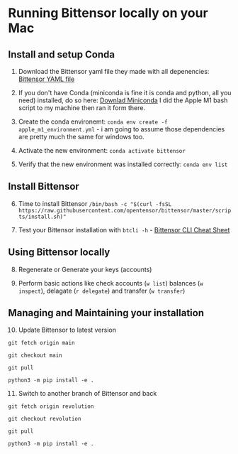 # Running Bittensor locally on your Mac

## Install and setup Conda

1. Download the Bittensor yaml file they made with all depenencies: [Bittensor YAML file](https://github.com/opentensor/bittensor/blob/master/scripts/environments/apple_m1_environment.yml)

2. If you don't have Conda (miniconda is fine it is conda and python, all you need) installed, do so here: [Downlad Miniconda](https://docs.conda.io/projects/miniconda/en/latest/) I did the Apple M1 bash script to my machine then ran it form there.

3. Create the conda environemt: `conda env create -f apple_m1_environment.yml` - i am going to assume those dependencies are pretty much the same for windows too.

4. Activate the new environment: `conda activate bittensor`

5. Verify that the new environment was installed correctly: `conda env list`


## Install Bittensor

6. Time to install Bittensor `/bin/bash -c "$(curl -fsSL https://raw.githubusercontent.com/opentensor/bittensor/master/scripts/install.sh)"`

7. Test your Bittensor installation with `btcli -h` - [Bittensor CLI Cheat Sheet](https://github.com/TaoStats/bittensor-resources/blob/main/btcli_cheat_sheet.md)


## Using Bittensor locally

8. Regenerate or Generate your keys (accounts)

9. Perform basic actions like check accounts (`w list`) balances (`w inspect`), delagate (`r delegate`) and transfer (`w transfer`)

## Managing and Maintaining your installation

10. Update Bittensor to latest version

`git fetch origin main`

`git checkout main`

`git pull `

`python3 -m pip install -e .`


11. Switch to another branch of Bittensor and back

`git fetch origin revolution`

`git checkout revolution`

`git pull `

`python3 -m pip install -e .`


